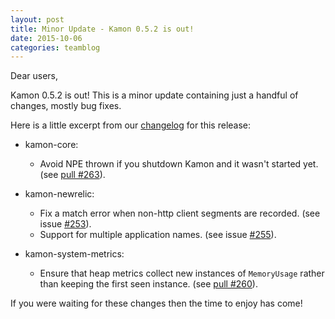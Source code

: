 ```yaml
---
layout: post
title: Minor Update - Kamon 0.5.2 is out!
date: 2015-10-06
categories: teamblog
---
```


Dear users,

Kamon 0.5.2 is out! This is a minor update containing just a handful of changes, mostly bug fixes.

Here is a little excerpt from our [changelog] for this release:

* kamon-core:
  * Avoid NPE thrown if you shutdown Kamon and it wasn't started yet. (see [pull #263](https://github.com/kamon-io/Kamon/pull/263)).

* kamon-newrelic:
  * Fix a match error when non-http client segments are recorded. (see issue [#253](https://github.com/kamon-io/Kamon/issues/253)).
  * Support for multiple application names. (see issue [#255](https://github.com/kamon-io/Kamon/issues/255)).

* kamon-system-metrics:
  * Ensure that heap metrics collect new instances of `MemoryUsage` rather than keeping the first seen instance. (see [pull #260](https://github.com/kamon-io/Kamon/pull/260)).


If you were waiting for these changes then the time to enjoy has come!


[changelog]: /introduction/project-info/changelog/
